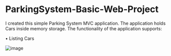 # ParkingSystem-Basic-Web-Project
I created this simple Parking System MVC application. The application holds Cars inside memory storage. The functionality of the application supports:

• Listing Cars

![image](https://github.com/IvayloShopov33/ParkingSystem-Basic-Web-Project/assets/133992028/29a84997-7587-4045-bf9c-3368dc061623)

